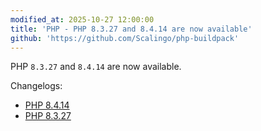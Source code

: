 ```yaml
---
modified_at: 2025-10-27 12:00:00
title: 'PHP - PHP 8.3.27 and 8.4.14 are now available'
github: 'https://github.com/Scalingo/php-buildpack'
---
```


PHP `8.3.27` and `8.4.14` are now available.

Changelogs:
- [PHP 8.4.14](https://www.php.net/ChangeLog-8.php#8.4.14)
- [PHP 8.3.27](https://www.php.net/ChangeLog-8.php#8.3.27)
